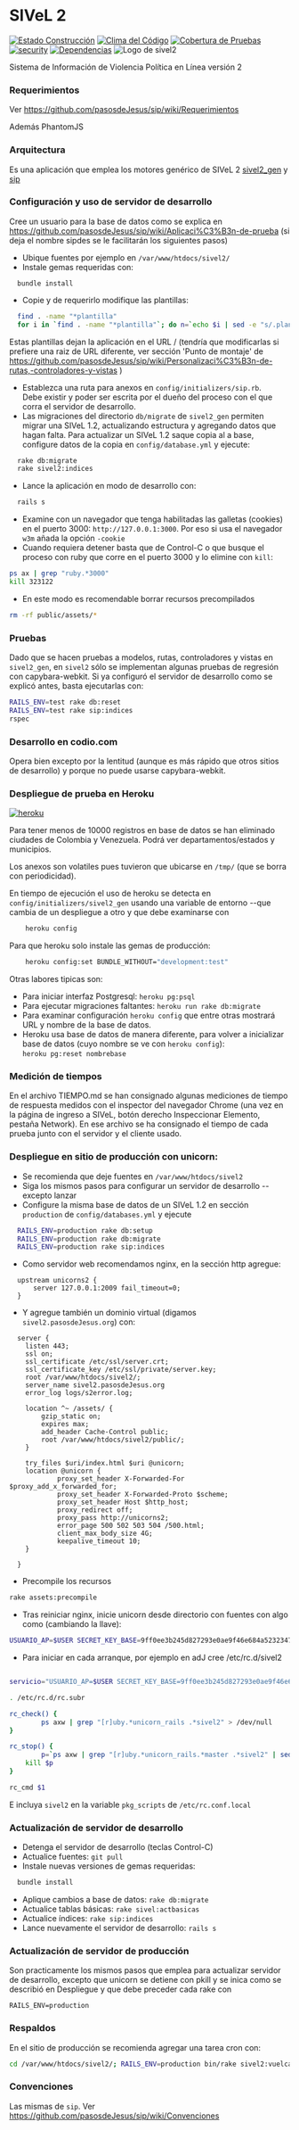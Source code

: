 # SIVeL 2
[![Estado Construcción](https://api.travis-ci.org/pasosdeJesus/sivel2.svg?branch=master)](https://travis-ci.org/pasosdeJesus/sivel2) [![Clima del Código](https://codeclimate.com/github/pasosdeJesus/sivel2/badges/gpa.svg)](https://codeclimate.com/github/pasosdeJesus/sivel2) [![Cobertura de Pruebas](https://codeclimate.com/github/pasosdeJesus/sivel2/badges/coverage.svg)](https://codeclimate.com/github/pasosdeJesus/sivel2) [![security](https://hakiri.io/github/pasosdeJesus/sivel2/master.svg)](https://hakiri.io/github/pasosdeJesus/sivel2/master) [![Dependencias](https://gemnasium.com/pasosdeJesus/sivel2.svg)](https://gemnasium.com/pasosdeJesus/sivel2) 
![Logo de sivel2](https://raw.githubusercontent.com/pasosdeJesus/sivel2/master/public/images/logo.jpg)


Sistema de Información de Violencia Política en Línea versión 2

### Requerimientos

Ver <https://github.com/pasosdeJesus/sip/wiki/Requerimientos>  

Además PhantomJS

### Arquitectura

Es una aplicación que emplea los motores genérico de SIVeL 2 
[sivel2_gen](https://github.com/pasosdeJesus/sivel2_gen)
y  [sip](https://github.com/pasosdeJesus/sip)


### Configuración y uso de servidor de desarrollo

Cree un usuario para la base de datos como se explica en 
<https://github.com/pasosdeJesus/sip/wiki/Aplicaci%C3%B3n-de-prueba>
(si deja el nombre sipdes se le facilitarán los siguientes pasos)

* Ubique fuentes por ejemplo en ```/var/www/htdocs/sivel2/```
* Instale gemas requeridas con:
```
  bundle install
```
* Copie y de requerirlo modifique las plantillas:
```sh
  find . -name "*plantilla"
  for i in `find . -name "*plantilla"`; do n=`echo $i | sed -e "s/.plantilla//g"`; echo $n; cp $i $n; done
```
  Estas plantillas dejan la aplicación en el URL / (tendría que modificarlas
  si prefiere una raiz de URL diferente, ver sección 'Punto de montaje' de 
  https://github.com/pasosdeJesus/sip/wiki/Personalizaci%C3%B3n-de-rutas,-controladores-y-vistas )
* Establezca una ruta para anexos en ```config/initializers/sip.rb```.  
  Debe existir y poder ser escrita por el dueño del proceso con el que corra 
  el servidor de desarrollo.
* Las  migraciones del directorio ```db/migrate``` de ```sivel2_gen``` permiten 
  migrar una SIVeL 1.2, actualizando estructura y agregando datos que hagan 
  falta.
  Para actualizar un SIVeL 1.2 saque copia al a base, configure datos de la 
  copia en ```config/database.yml``` y ejecute:
```sh
  rake db:migrate
  rake sivel2:indices
```
* Lance la aplicación en modo de desarrollo con:
```sh
  rails s
```
* Examine con un navegador que tenga habilitadas las galletas (cookies) en el 
  puerto 3000: ```http://127.0.0.1:3000```.  Por eso si usa el navegador ```w3m``` 
  añada la opción ```-cookie``` 
* Cuando requiera detener basta que de Control-C o que busque el
  proceso con ruby que corre en el puerto 3000 y lo elimine con ```kill```:
```sh
ps ax | grep "ruby.*3000"
kill 323122
```
* En este modo es recomendable borrar recursos precompilados 
```sh
rm -rf public/assets/*
```

### Pruebas

Dado que se hacen pruebas a modelos, rutas, controladores y vistas en 
```sivel2_gen```, en ```sivel2``` sólo se implementan algunas pruebas 
de regresión con capybara-webkit.  Si ya configuró el servidor de desarrollo
como se explicó antes, basta ejecutarlas con:

```sh
RAILS_ENV=test rake db:reset
RAILS_ENV=test rake sip:indices
rspec
```

### Desarrollo en codio.com

Opera bien excepto por la lentitud (aunque es más rápido que otros sitios
de desarrollo) y porque no puede usarse capybara-webkit. 

### Despliegue de prueba en Heroku

[![heroku](https://www.herokucdn.com/deploy/button.svg)](http://sivel2.herokuapp.com) 

Para tener menos de 10000 registros en base de datos se han eliminado ciudades 
de Colombia y Venezuela. Podrá ver departamentos/estados y municipios.

Los anexos son volatiles pues tuvieron que ubicarse en ```/tmp/``` (que se 
borra con periodicidad).

En tiempo de ejecución el uso de heroku se detecta en 
```config/initializers/sivel2_gen``` usando una variable de entorno 
--que cambia de un despliegue a otro y que debe examinarse con 
```sh
	heroku config
```
Para que heroku solo instale las gemas de producción:
```sh
	heroku config:set BUNDLE_WITHOUT="development:test"
```

Otras labores tipicas son:
* Para iniciar interfaz Postgresql: ```heroku pg:psql```
* Para ejecutar migraciones faltantes: ```heroku run rake db:migrate```
* Para examinar configuración ```heroku config``` que entre otras mostrará URL 
  y nombre de la base de datos.
* Heroku usa base de datos de manera diferente, para volver a inicializar 
  base de datos (cuyo nombre se ve con ```heroku config```):  
  ```heroku pg:reset nombrebase```

### Medición de tiempos

En el archivo TIEMPO.md se han consignado algunas mediciones de tiempo de 
respuesta medidos con el inspector del navegador Chrome (una vez en la página 
de ingreso a SIVeL, botón derecho Inspeccionar Elemento, pestaña Network). 
En ese archivo se ha consignado el tiempo de cada prueba junto con el servidor 
y el cliente usado.


### Despliegue en sitio de producción con unicorn:
* Se recomienda que deje fuentes en ```/var/www/htdocs/sivel2```
* Siga los mismos pasos para configurar un servidor de desarrollo --excepto
  lanzar
* Configure la misma base de datos de un SIVeL 1.2 en sección `production`
  de `config/databases.yml` y ejecute
```sh
  RAILS_ENV=production rake db:setup 
  RAILS_ENV=production rake db:migrate
  RAILS_ENV=production rake sip:indices
```
* Como servidor web recomendamos nginx, en la sección http agregue:
```
  upstream unicorns2 {
	  server 127.0.0.1:2009 fail_timeout=0;
  }
```
* Y agregue también un dominio virtual (digamos `sivel2.pasosdeJesus.org`) con:
```
  server {
    listen 443;
    ssl on;
    ssl_certificate /etc/ssl/server.crt;
    ssl_certificate_key /etc/ssl/private/server.key;
    root /var/www/htdocs/sivel2/;
    server_name sivel2.pasosdeJesus.org
    error_log logs/s2error.log;

    location ^~ /assets/ {
        gzip_static on;
        expires max;
        add_header Cache-Control public;
        root /var/www/htdocs/sivel2/public/;
    }

    try_files $uri/index.html $uri @unicorn;
    location @unicorn {
            proxy_set_header X-Forwarded-For $proxy_add_x_forwarded_for;
            proxy_set_header X-Forwarded-Proto $scheme;
            proxy_set_header Host $http_host;
            proxy_redirect off;
            proxy_pass http://unicorns2;
            error_page 500 502 503 504 /500.html;
            client_max_body_size 4G;
            keepalive_timeout 10;
    }

  }
```
* Precompile los recursos 
```sh 
rake assets:precompile
```
* Tras reiniciar nginx, inicie unicorn desde directorio con fuentes con algo como (cambiando la llave):
```sh 
USUARIO_AP=$USER SECRET_KEY_BASE=9ff0ee3b245d827293e0ae9f46e684a5232347fecf772e650cc59bb9c7b0d199070c89165f52179a531c5c28f0d3ec1652a16f88a47c28a03600e7db2aab2745 ./bin/u.sh
```
* Para iniciar en cada arranque, por ejemplo en adJ cree /etc/rc.d/sivel2
```sh

servicio="USUARIO_AP=$USER SECRET_KEY_BASE=9ff0ee3b245d827293e0ae9f46e684a5232347fecf772e650cc59bb9c7b0d199070c89165f52179a531c5c28f0d3ec1652a16f88a47c28a03600e7db2aab2745 /var/www/htdocs/sivel2/bin/u.sh"

. /etc/rc.d/rc.subr

rc_check() {
        ps axw | grep "[r]uby.*unicorn_rails .*sivel2" > /dev/null
}

rc_stop() {
        p=`ps axw | grep "[r]uby.*unicorn_rails.*master .*sivel2" | sed -e "s/^ *\([0-9]*\) .*/\1/g"`
	kill $p
}

rc_cmd $1
```
  E incluya ```sivel2``` en la variable ```pkg_scripts``` de ```/etc/rc.conf.local```

### Actualización de servidor de desarrollo

* Detenga el servidor de desarrollo (teclas Control-C)
* Actualice fuentes: ```git pull```
* Instale nuevas versiones de gemas requeridas: 
``` sh
  bundle install
```
* Aplique cambios a base de datos: ```rake db:migrate```
* Actualice tablas básicas: ```rake sivel:actbasicas```
* Actualice índices: ```rake sip:indices```
* Lance nuevamente el servidor de desarrollo: ```rails s```

### Actualización de servidor de producción

Son practicamente los mismos pasos que emplea para actualizar servidor 
de desarrollo, excepto que unicorn se detiene con pkill y se inica
como se describió en Despliegue y que debe preceder cada rake con 
```
RAILS_ENV=production
```

### Respaldos

En el sitio de producción se recomienda agregar una tarea cron con:

``` sh
cd /var/www/htdocs/sivel2/; RAILS_ENV=production bin/rake sivel2:vuelca 
```


### Convenciones

Las mismas de ```sip```.  Ver <https://github.com/pasosdeJesus/sip/wiki/Convenciones>

